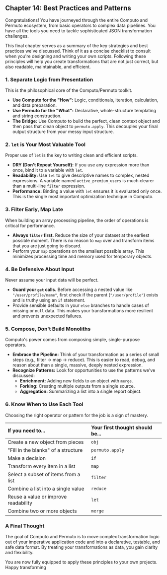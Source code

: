 ## **Chapter 14: Best Practices and Patterns**

Congratulations! You have journeyed through the entire Computo and Permuto ecosystem, from basic operators to complex data pipelines. You have all the tools you need to tackle sophisticated JSON transformation challenges.

This final chapter serves as a summary of the key strategies and best practices we've discussed. Think of it as a concise checklist to consult when you're designing and writing your own scripts. Following these principles will help you create transformations that are not just correct, but also readable, maintainable, and efficient.

### 1. Separate Logic from Presentation

This is the philosophical core of the Computo/Permuto toolkit.
*   **Use Computo for the "How":** Logic, conditionals, iteration, calculation, and data preparation.
*   **Use Permuto for the "What":** Declarative, whole-structure templating and string construction.
*   **The Bridge:** Use Computo to build the perfect, clean context object and then pass that clean object to `permuto.apply`. This decouples your final output structure from your messy input structure.

### 2. `let` is Your Most Valuable Tool

Proper use of `let` is the key to writing clean and efficient scripts.
*   **DRY (Don't Repeat Yourself):** If you use any expression more than once, bind it to a variable with `let`.
*   **Readability:** Use `let` to give descriptive names to complex, nested expressions. A variable named `active_premium_users` is much clearer than a multi-line `filter` expression.
*   **Performance:** Binding a value with `let` ensures it is evaluated only once. This is the single most important optimization technique in Computo.

### 3. Filter Early, Map Late

When building an array processing pipeline, the order of operations is critical for performance.
*   **Always `filter` first.** Reduce the size of your dataset at the earliest possible moment. There is no reason to `map` over and transform items that you are just going to discard.
*   Perform your `map` operations on the smallest possible array. This minimizes processing time and memory used for temporary objects.

### 4. Be Defensive About Input

Never assume your input data will be perfect.
*   **Guard your `get` calls.** Before accessing a nested value like `"/user/profile/name"`, first check if the parent (`"/user/profile"`) exists and is truthy using an `if` statement.
*   Provide sensible defaults in your `else` branches to handle cases of missing or `null` data. This makes your transformations more resilient and prevents unexpected failures.

### 5. Compose, Don't Build Monoliths

Computo's power comes from composing simple, single-purpose operators.
*   **Embrace the Pipeline:** Think of your transformation as a series of small steps (e.g., filter -> map -> reduce). This is easier to read, debug, and reason about than a single, massive, deeply nested expression.
*   **Recognize Patterns:** Look for opportunities to use the patterns we've discussed:
    *   **Enrichment:** Adding new fields to an object with `merge`.
    *   **Forking:** Creating multiple outputs from a single source.
    *   **Aggregation:** Summarizing a list into a single report object.

### 6. Know When to Use Each Tool

Choosing the right operator or pattern for the job is a sign of mastery.

| If you need to... | Your first thought should be... |
| :--- | :--- |
| Create a new object from pieces | `obj` |
| "Fill in the blanks" of a structure | `permuto.apply` |
| Make a decision | `if` |
| Transform every item in a list | `map` |
| Select a subset of items from a list | `filter` |
| Combine a list into a single value | `reduce` |
| Reuse a value or improve readability | `let` |
| Combine two or more objects | `merge` |

### A Final Thought

The goal of Computo and Permuto is to move complex transformation logic out of your imperative application code and into a declarative, testable, and safe data format. By treating your transformations as data, you gain clarity and flexibility.

You are now fully equipped to apply these principles to your own projects. Happy transforming
